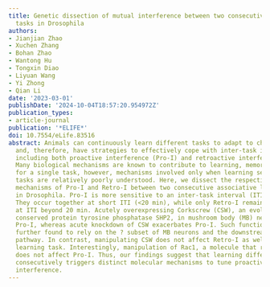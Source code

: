```yaml
---
title: Genetic dissection of mutual interference between two consecutive learning
  tasks in Drosophila
authors:
- Jianjian Zhao
- Xuchen Zhang
- Bohan Zhao
- Wantong Hu
- Tongxin Diao
- Liyuan Wang
- Yi Zhong
- Qian Li
date: '2023-03-01'
publishDate: '2024-10-04T18:57:20.954972Z'
publication_types:
- article-journal
publication: '*ELIFE*'
doi: 10.7554/eLife.83516
abstract: Animals can continuously learn different tasks to adapt to changing environments
  and, therefore, have strategies to effectively cope with inter-task interference,
  including both proactive interference (Pro-I) and retroactive interference (Retro-I).
  Many biological mechanisms are known to contribute to learning, memory, and forgetting
  for a single task, however, mechanisms involved only when learning sequential different
  tasks are relatively poorly understood. Here, we dissect the respective molecular
  mechanisms of Pro-I and Retro-I between two consecutive associative learning tasks
  in Drosophila. Pro-I is more sensitive to an inter-task interval (ITI) than Retro-I.
  They occur together at short ITI (<20 min), while only Retro-I remains significant
  at ITI beyond 20 min. Acutely overexpressing Corkscrew (CSW), an evolutionarily
  conserved protein tyrosine phosphatase SHP2, in mushroom body (MB) neurons reduces
  Pro-I, whereas acute knockdown of CSW exacerbates Pro-I. Such function of CSW is
  further found to rely on the ? subset of MB neurons and the downstream Raf/MAPK
  pathway. In contrast, manipulating CSW does not affect Retro-I as well as a single
  learning task. Interestingly, manipulation of Rac1, a molecule that regulates Retro-I,
  does not affect Pro-I. Thus, our findings suggest that learning different tasks
  consecutively triggers distinct molecular mechanisms to tune proactive and retroactive
  interference.
---
```

